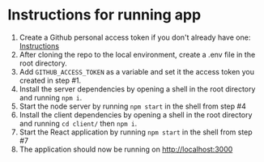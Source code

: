 # Instructions for running app

1. Create a Github personal access token if you don't already have one: [Instructions](https://docs.github.com/en/authentication/keeping-your-account-and-data-secure/creating-a-personal-access-token)
2. After cloning the repo to the local environment, create a .env file in the root directory.
3. Add `GITHUB_ACCESS_TOKEN` as a variable and set it the access token you created in step #1.
4. Install the server dependencies by opening a shell in the root directory and running `npm i`.
5. Start the node server by running `npm start` in the shell from step #4
6. Install the client dependencies by opening a shell in the root directory and running `cd client/` then `npm i`.
7. Start the React application by running `npm start` in the shell from step #7
8. The application should now be running on [http://localhost:3000](http://localhost:3000)
